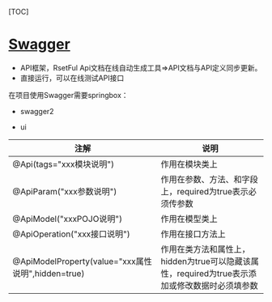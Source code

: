 [TOC]

# [Swagger](https://swagger.io/)

- API框架，RsetFul Api文档在线自动生成工具=>API文档与API定义同步更新。
- 直接运行，可以在线测试API接口

在项目使用Swagger需要springbox：

- swagger2

- ui


| 注解                                               | 说明                                                         |
| -------------------------------------------------- | ------------------------------------------------------------ |
| @Api(tags="xxx模块说明")                           | 作用在模块类上                                               |
| @ApiParam("xxx参数说明")                           | 作用在参数、方法、和字段上，required为true表示必须传参数     |
| @ApiModel("xxxPOJO说明")                           | 作用在模型类上                                               |
| @ApiOperation("xxx接口说明")                       | 作用在接口方法上                                             |
| @ApiModelProperty(value="xxx属性说明",hidden=true) | 作用在类方法和属性上，hidden为true可以隐藏该属性，required为true表示添加或修改数据时必须填参数 |

